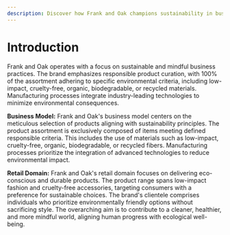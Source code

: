 ```yaml
---
description: Discover how Frank and Oak champions sustainability in business operations.
---
```


# Introduction

Frank and Oak operates with a focus on sustainable and mindful business practices. The brand emphasizes responsible product curation, with 100% of the assortment adhering to specific environmental criteria, including low-impact, cruelty-free, organic, biodegradable, or recycled materials. Manufacturing processes integrate industry-leading technologies to minimize environmental consequences.

**Business Model:** Frank and Oak's business model centers on the meticulous selection of products aligning with sustainability principles. The product assortment is exclusively composed of items meeting defined responsible criteria. This includes the use of materials such as low-impact, cruelty-free, organic, biodegradable, or recycled fibers. Manufacturing processes prioritize the integration of advanced technologies to reduce environmental impact.

**Retail Domain:** Frank and Oak's retail domain focuses on delivering eco-conscious and durable products. The product range spans low-impact fashion and cruelty-free accessories, targeting consumers with a preference for sustainable choices. The brand's clientele comprises individuals who prioritize environmentally friendly options without sacrificing style. The overarching aim is to contribute to a cleaner, healthier, and more mindful world, aligning human progress with ecological well-being.
